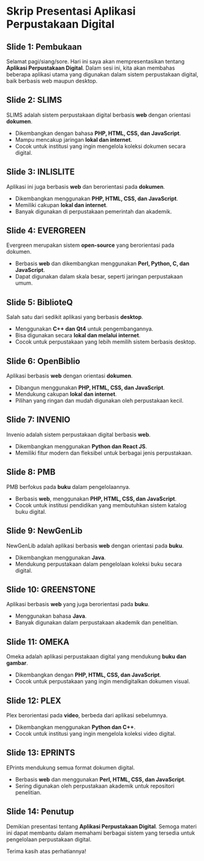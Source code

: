 # Skrip Presentasi Aplikasi Perpustakaan Digital

## Slide 1: Pembukaan
Selamat pagi/siang/sore. Hari ini saya akan mempresentasikan tentang **Aplikasi Perpustakaan Digital**. Dalam sesi ini, kita akan membahas beberapa aplikasi utama yang digunakan dalam sistem perpustakaan digital, baik berbasis web maupun desktop.

## Slide 2: SLIMS
SLIMS adalah sistem perpustakaan digital berbasis **web** dengan orientasi **dokumen**.
- Dikembangkan dengan bahasa **PHP, HTML, CSS, dan JavaScript**.
- Mampu mencakup jaringan **lokal dan internet**.
- Cocok untuk institusi yang ingin mengelola koleksi dokumen secara digital.

## Slide 3: INLISLITE
Aplikasi ini juga berbasis **web** dan berorientasi pada **dokumen**.
- Dikembangkan menggunakan **PHP, HTML, CSS, dan JavaScript**.
- Memiliki cakupan **lokal dan internet**.
- Banyak digunakan di perpustakaan pemerintah dan akademik.

## Slide 4: EVERGREEN
Evergreen merupakan sistem **open-source** yang berorientasi pada dokumen.
- Berbasis **web** dan dikembangkan menggunakan **Perl, Python, C, dan JavaScript**.
- Dapat digunakan dalam skala besar, seperti jaringan perpustakaan umum.

## Slide 5: BiblioteQ
Salah satu dari sedikit aplikasi yang berbasis **desktop**.
- Menggunakan **C++ dan Qt4** untuk pengembangannya.
- Bisa digunakan secara **lokal dan melalui internet**.
- Cocok untuk perpustakaan yang lebih memilih sistem berbasis desktop.

## Slide 6: OpenBiblio
Aplikasi berbasis **web** dengan orientasi **dokumen**.
- Dibangun menggunakan **PHP, HTML, CSS, dan JavaScript**.
- Mendukung cakupan **lokal dan internet**.
- Pilihan yang ringan dan mudah digunakan oleh perpustakaan kecil.

## Slide 7: INVENIO
Invenio adalah sistem perpustakaan digital berbasis **web**.
- Dikembangkan menggunakan **Python dan React JS**.
- Memiliki fitur modern dan fleksibel untuk berbagai jenis perpustakaan.

## Slide 8: PMB
PMB berfokus pada **buku** dalam pengelolaannya.
- Berbasis **web**, menggunakan **PHP, HTML, CSS, dan JavaScript**.
- Cocok untuk institusi pendidikan yang membutuhkan sistem katalog buku digital.

## Slide 9: NewGenLib
NewGenLib adalah aplikasi berbasis **web** dengan orientasi pada **buku**.
- Dikembangkan menggunakan **Java**.
- Mendukung perpustakaan dalam pengelolaan koleksi buku secara digital.

## Slide 10: GREENSTONE
Aplikasi berbasis **web** yang juga berorientasi pada **buku**.
- Menggunakan bahasa **Java**.
- Banyak digunakan dalam perpustakaan akademik dan penelitian.

## Slide 11: OMEKA
Omeka adalah aplikasi perpustakaan digital yang mendukung **buku dan gambar**.
- Dikembangkan dengan **PHP, HTML, CSS, dan JavaScript**.
- Cocok untuk perpustakaan yang ingin mendigitalkan dokumen visual.

## Slide 12: PLEX
Plex berorientasi pada **video**, berbeda dari aplikasi sebelumnya.
- Dikembangkan menggunakan **Python dan C++**.
- Cocok untuk institusi yang ingin mengelola koleksi video digital.

## Slide 13: EPRINTS
EPrints mendukung semua format dokumen digital.
- Berbasis **web** dan menggunakan **Perl, HTML, CSS, dan JavaScript**.
- Sering digunakan oleh perpustakaan akademik untuk repositori penelitian.

## Slide 14: Penutup
Demikian presentasi tentang **Aplikasi Perpustakaan Digital**. Semoga materi ini dapat membantu dalam memahami berbagai sistem yang tersedia untuk pengelolaan perpustakaan digital.

Terima kasih atas perhatiannya!
